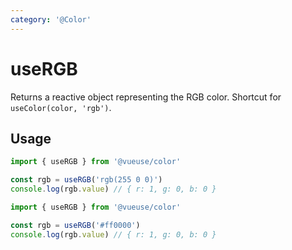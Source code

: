 ```yaml
---
category: '@Color'
---
```


# useRGB

Returns a reactive object representing the RGB color. Shortcut for `useColor(color, 'rgb')`.

## Usage

```ts
import { useRGB } from '@vueuse/color'

const rgb = useRGB('rgb(255 0 0)')
console.log(rgb.value) // { r: 1, g: 0, b: 0 }
```

```ts
import { useRGB } from '@vueuse/color'

const rgb = useRGB('#ff0000')
console.log(rgb.value) // { r: 1, g: 0, b: 0 }
```
